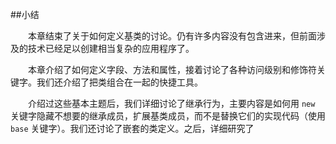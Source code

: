 ##小结

&emsp;&emsp;本章结束了关于如何定义基类的讨论。仍有许多内容没有包含进来，但前面涉及的技术已经足以创建相当复杂的应用程序了。

&emsp;&emsp;本章介绍了如何定义字段、方法和属性，接着讨论了各种访问级别和修饰符关键字。我们还介绍了把类组合在一起的快捷工具。

&emsp;&emsp;介绍过这些基本主题后，我们详细讨论了继承行为，主要内容是如何用 `new` 关键字隐藏不想要的继承成员，扩展基类成员，而不是替换它们的实现代码（使用 `base` 关键字）。我们还讨论了嵌套的类定义。之后，详细研究了